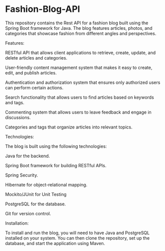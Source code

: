 # Fashion-Blog-API
This repository contains the Rest API for a fashion blog built using the Spring Boot framework for Java. The blog features articles, photos, and categories that showcase fashion from different angles and perspectives.

Features:

RESTful API that allows client applications to retrieve, create, update, and delete articles and categories. 

User-friendly content management system that makes it easy to create, edit, and publish articles. 

Authentication and authorization system that ensures only authorized users can perform certain actions. 

Search functionality that allows users to find articles based on keywords and tags. 

Commenting system that allows users to leave feedback and engage in discussions. 

Categories and tags that organize articles into relevant topics. 

Technologies:

The blog is built using the following technologies: 

Java for the backend. 

Spring Boot framework for building RESTful APIs.

Spring Security.

Hibernate for object-relational mapping.

Mockito/JUnit for Unit Testing

PostgreSQL for the database. 

Git for version control. 

Installation:

To install and run the blog, you will need to have Java and PostgreSQL installed on your system. You can then clone the repository, set up the database, and start the application using Maven.
